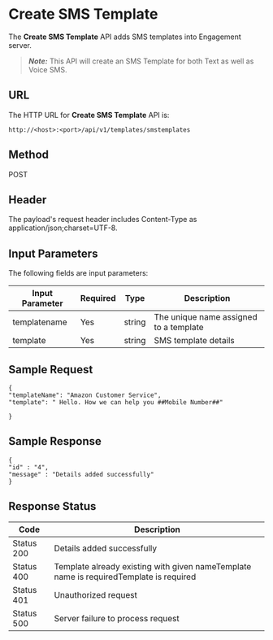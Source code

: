 
# Create SMS Template

The **Create SMS Template** API adds SMS templates into Engagement server.

> **_Note:_** This API will create an SMS Template for both Text as well as Voice SMS.

## URL

The HTTP URL for **Create SMS Template** API is:

```
http://<host>:<port>/api/v1/templates/smstemplates
```

## Method

POST

## Header

The payload's request header includes Content-Type as application/json;charset=UTF-8.

## Input Parameters

The following fields are input parameters:

| Input Parameter | Required | Type   | Description                            |
| --------------- | -------- | ------ | -------------------------------------- |
| templatename    | Yes      | string | The unique name assigned to a template |
| template        | Yes      | string | SMS template details                   |

## Sample Request

```
{
"templateName": "Amazon Customer Service",
"template": " Hello. How we can help you ##Mobile Number##"

}
```

## Sample Response

```
{
"id" : "4",
"message" : "Details added successfully"
}
```

## Response Status

| Code       | Description                                                                            |
| ---------- | -------------------------------------------------------------------------------------- |
| Status 200 | Details added successfully                                                             |
| Status 400 | Template already existing with given nameTemplate name is requiredTemplate is required |
| Status 401 | Unauthorized request                                                                   |
| Status 500 | Server failure to process request                                                      |

